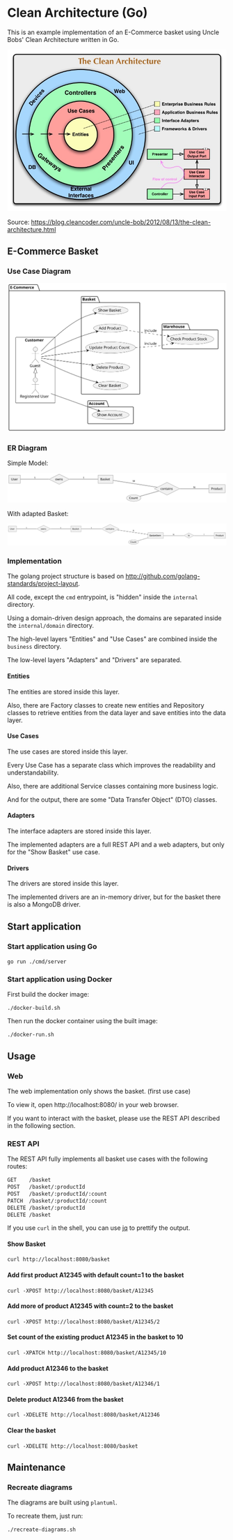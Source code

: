 # Clean Architecture (Go)

This is an example implementation of an E-Commerce basket 
using Uncle Bobs' Clean Architecture written in Go.

![Clean Architecture Diagram](docs/CleanArchitecture.jpg)

Source: https://blog.cleancoder.com/uncle-bob/2012/08/13/the-clean-architecture.html

## E-Commerce Basket

### Use Case Diagram

![](docs/usecase-diagram.svg)

### ER Diagram

Simple Model:

![](docs/er-diagram-simple.svg)

With adapted Basket:

![](docs/er-diagram-adapted.svg)

### Implementation

The golang project structure is based on http://github.com/golang-standards/project-layout.

All code, except the `cmd` entrypoint, is "hidden" inside the `internal` directory.

Using a domain-driven design approach, the domains are separated inside the `internal/domain` directory.

The high-level layers "Entities" and "Use Cases" are combined inside the `business` directory.

The low-level layers "Adapters" and "Drivers" are separated.

#### Entities

The entities are stored inside this layer.

Also, there are Factory classes
to create new entities and Repository classes
to retrieve entities from the data layer and save entities into the data layer.

#### Use Cases

The use cases are stored inside this layer.

Every Use Case has a separate class which improves the readability and understandability.

Also, there are additional Service classes containing more business logic.

And for the output, there are some "Data Transfer Object" (DTO) classes. 

#### Adapters

The interface adapters are stored inside this layer.

The implemented adapters are a full REST API and a web adapters, but only for the "Show Basket" use case.

#### Drivers

The drivers are stored inside this layer.

The implemented drivers are an in-memory driver, but for the basket there is also a MongoDB driver.

## Start application

### Start application using Go

```shell
go run ./cmd/server
```

### Start application using Docker

First build the docker image:

```shell
./docker-build.sh
```

Then run the docker container using the built image:

```shell
./docker-run.sh
```

## Usage

### Web

The web implementation only shows the basket. (first use case)

To view it, open http://localhost:8080/ in your web browser.

If you want to interact with the basket, please use the REST API described in the following section.

### REST API

The REST API fully implements all basket use cases with the following routes:

```shell
GET    /basket
POST   /basket/:productId
POST   /basket/:productId/:count
PATCH  /basket/:productId/:count
DELETE /basket/:productId
DELETE /basket
```

If you use `curl` in the shell, you can use [jq](https://github.com/jqlang/jq) to prettify the output.

#### Show Basket

```shell
curl http://localhost:8080/basket
```

#### Add first product A12345 with default count=1 to the basket

```shell
curl -XPOST http://localhost:8080/basket/A12345
```

#### Add more of product A12345 with count=2 to the basket

```shell
curl -XPOST http://localhost:8080/basket/A12345/2
```

#### Set count of the existing product A12345 in the basket to 10

```shell
curl -XPATCH http://localhost:8080/basket/A12345/10
```

#### Add product A12346 to the basket

```shell
curl -XPOST http://localhost:8080/basket/A12346/1
```

#### Delete product A12346 from the basket

```shell
curl -XDELETE http://localhost:8080/basket/A12346
```

#### Clear the basket

```shell
curl -XDELETE http://localhost:8080/basket
```

## Maintenance

### Recreate diagrams

The diagrams are built using `plantuml`.

To recreate them, just run:

```shell
./recreate-diagrams.sh
```
